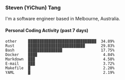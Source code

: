 ### Steven (YiChun) Tang

I'm a software engineer based in Melbourne, Australia.

#### Personal Coding Activity (past 7 days)
```
other     ▓▓▓▓▓▓▓▓▓▓▓▓▓▓▓▓▓▓▓▓▓▓▓▓▓▓▓▓▓▓  34.89%
Rust      ▓▓▓▓▓▓▓▓▓▓▓▓▓▓▓▓▓▓▓▓▓▓▓▓▓       29.83%
Bash      ▓▓▓▓▓▓▓▓▓▓▓▓▓▓▓                 17.75%
Docker    ▓▓▓▓                             4.84%
Markdown  ▓▓▓                              4.58%
E-mail    ▓▓▓                              3.72%
Makefile  ▓                                2.20%
YAML      ▓                                2.19%
```
